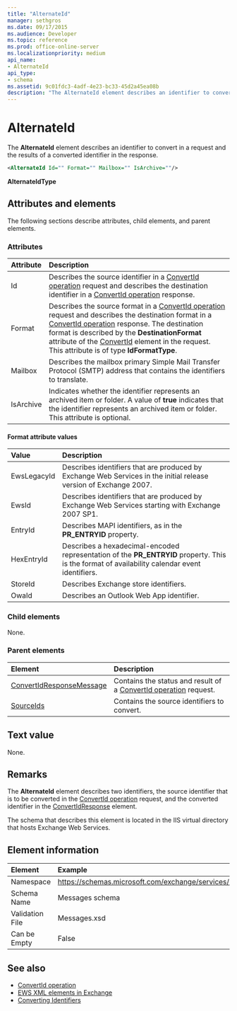 ```yaml
---
title: "AlternateId"
manager: sethgros
ms.date: 09/17/2015
ms.audience: Developer
ms.topic: reference
ms.prod: office-online-server
ms.localizationpriority: medium
api_name:
- AlternateId
api_type:
- schema
ms.assetid: 9c01fdc3-4adf-4e23-bc33-45d2a45ea08b
description: "The AlternateId element describes an identifier to convert in a request and the results of a converted identifier in the response."
---
```


# AlternateId

The **AlternateId** element describes an identifier to convert in a request and the results of a converted identifier in the response. 
  
```XML
<AlternateId Id="" Format="" Mailbox="" IsArchive=""/>
```

 **AlternateIdType**
## Attributes and elements

The following sections describe attributes, child elements, and parent elements.
  
### Attributes

|**Attribute**|**Description**|
|:-----|:-----|
|Id  <br/> |Describes the source identifier in a [ConvertId operation](convertid-operation.md) request and describes the destination identifier in a [ConvertId operation](convertid-operation.md) response.  <br/> |
|Format  <br/> |Describes the source format in a [ConvertId operation](convertid-operation.md) request and describes the destination format in a [ConvertId operation](convertid-operation.md) response. The destination format is described by the **DestinationFormat** attribute of the [ConvertId](convertid.md) element in the request. This attribute is of type **IdFormatType**.  <br/> |
|Mailbox  <br/> |Describes the mailbox primary Simple Mail Transfer Protocol (SMTP) address that contains the identifiers to translate.  <br/> |
|IsArchive  <br/> |Indicates whether the identifier represents an archived item or folder. A value of **true** indicates that the identifier represents an archived item or folder. This attribute is optional.  <br/> |
   
#### Format attribute values

|**Value**|**Description**|
|:-----|:-----|
|EwsLegacyId  <br/> |Describes identifiers that are produced by Exchange Web Services in the initial release version of Exchange 2007.  <br/> |
|EwsId  <br/> |Describes identifiers that are produced by Exchange Web Services starting with Exchange 2007 SP1.  <br/> |
|EntryId  <br/> |Describes MAPI identifiers, as in the **PR_ENTRYID** property.  <br/> |
|HexEntryId  <br/> |Describes a hexadecimal-encoded representation of the **PR_ENTRYID** property. This is the format of availability calendar event identifiers.  <br/> |
|StoreId  <br/> |Describes Exchange store identifiers.  <br/> |
|OwaId  <br/> |Describes an Outlook Web App identifier.  <br/> |
   
### Child elements

None.
  
### Parent elements

|**Element**|**Description**|
|:-----|:-----|
|[ConvertIdResponseMessage](convertidresponsemessage.md) <br/> |Contains the status and result of a [ConvertId operation](convertid-operation.md) request.  <br/> |
|[SourceIds](sourceids.md) <br/> |Contains the source identifiers to convert.  <br/> |
   
## Text value

None.
  
## Remarks

The **AlternateId** element describes two identifiers, the source identifier that is to be converted in the [ConvertId operation](convertid-operation.md) request, and the converted identifier in the [ConvertIdResponse](convertidresponse.md) element. 
  
The schema that describes this element is located in the IIS virtual directory that hosts Exchange Web Services.
  
## Element information

| Element | Example | Type |
|:-----|:-----|:-----|
|Namespace  <br/> |https://schemas.microsoft.com/exchange/services/2006/messages  <br/> |https://schemas.microsoft.com/exchange/services/2006/types  <br/> |
|Schema Name  <br/> |Messages schema  <br/> |Types schema  <br/> |
|Validation File  <br/> |Messages.xsd  <br/> |Types.xsd  <br/> |
|Can be Empty  <br/> |False  <br/> |False  <br/> |
   
## See also

- [ConvertId operation](convertid-operation.md)
- [EWS XML elements in Exchange](ews-xml-elements-in-exchange.md)
- [Converting Identifiers](https://msdn.microsoft.com/library/a5391746-b6ef-4f48-8fc8-8255258651aa%28Office.15%29.aspx)

